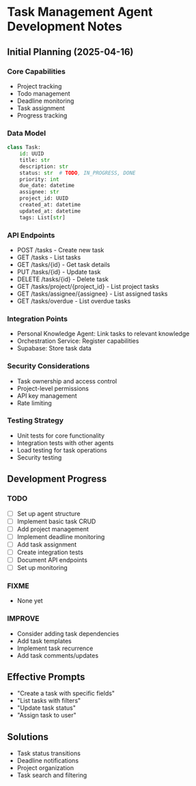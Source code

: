 # Task Management Agent Development Notes

## Initial Planning (2025-04-16)

### Core Capabilities
- Project tracking
- Todo management
- Deadline monitoring
- Task assignment
- Progress tracking

### Data Model
```python
class Task:
    id: UUID
    title: str
    description: str
    status: str  # TODO, IN_PROGRESS, DONE
    priority: int
    due_date: datetime
    assignee: str
    project_id: UUID
    created_at: datetime
    updated_at: datetime
    tags: List[str]
```

### API Endpoints
- POST /tasks - Create new task
- GET /tasks - List tasks
- GET /tasks/{id} - Get task details
- PUT /tasks/{id} - Update task
- DELETE /tasks/{id} - Delete task
- GET /tasks/project/{project_id} - List project tasks
- GET /tasks/assignee/{assignee} - List assigned tasks
- GET /tasks/overdue - List overdue tasks

### Integration Points
- Personal Knowledge Agent: Link tasks to relevant knowledge
- Orchestration Service: Register capabilities
- Supabase: Store task data

### Security Considerations
- Task ownership and access control
- Project-level permissions
- API key management
- Rate limiting

### Testing Strategy
- Unit tests for core functionality
- Integration tests with other agents
- Load testing for task operations
- Security testing

## Development Progress

### TODO
- [ ] Set up agent structure
- [ ] Implement basic task CRUD
- [ ] Add project management
- [ ] Implement deadline monitoring
- [ ] Add task assignment
- [ ] Create integration tests
- [ ] Document API endpoints
- [ ] Set up monitoring

### FIXME
- None yet

### IMPROVE
- Consider adding task dependencies
- Add task templates
- Implement task recurrence
- Add task comments/updates

## Effective Prompts
- "Create a task with specific fields"
- "List tasks with filters"
- "Update task status"
- "Assign task to user"

## Solutions
- Task status transitions
- Deadline notifications
- Project organization
- Task search and filtering 